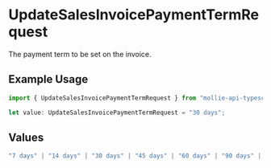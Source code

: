# UpdateSalesInvoicePaymentTermRequest

The payment term to be set on the invoice.

## Example Usage

```typescript
import { UpdateSalesInvoicePaymentTermRequest } from "mollie-api-typescript/models/operations";

let value: UpdateSalesInvoicePaymentTermRequest = "30 days";
```

## Values

```typescript
"7 days" | "14 days" | "30 days" | "45 days" | "60 days" | "90 days" | "120 days"
```